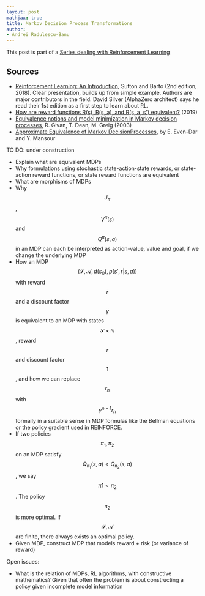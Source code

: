 ```yaml
---
layout: post
mathjax: true
title: Markov Decision Process Transformations
author:
- Andrei Radulescu-Banu
---
```


This post is part of a [Series dealing with Reinforcement Learning](/machine_learning/rl/introduction_to_reinforcement_learning.md)

## Sources
* [Reinforcement Learning: An Introduction](https://web.stanford.edu/class/psych209/Readings/SuttonBartoIPRLBook2ndEd.pdf), Sutton and Barto (2nd edition, 2018). Clear presentation, builds up from simple example. Authors are major contributors in the field. David Silver (AlphaZero architect) says he read their 1st edition as a first step to learn about RL.
* [How are reward functions R(s), R(s, a), and R(s, a, s') equivalent?](https://ai.stackexchange.com/questions/10442/how-are-the-reward-functions-rs-rs-a-and-rs-a-s-equivalent) (2019)
* [Equivalence notions and model minimization in Markov decision processes](https://www.sciencedirect.com/science/article/pii/S0004370202003764), R. Givan, T. Dean, M. Greig (2003)
* [Approximate Equivalence of Markov DecisionProcesses](https://citeseerx.ist.psu.edu/viewdoc/download?doi=10.1.1.121.6504&rep=rep1&type=pdf), by E. Even-Dar and Y. Mansour

TO DO: under construction
- Explain what are equivalent MDPs
- Why formulations using stochastic state-action-state rewards, or state-action reward functions, or state reward functions are equivalent
- What are morphisms of MDPs
- Why $$J_\pi$$, $$V^\pi(s)$$ and $$Q^\pi(s, a)$$ in an MDP can each be interpreted as action-value, value and goal, if we change the underlying MDP
- How an MDP $$(\mathcal{S}, \mathcal{A}, d(s_0), p(s',r \vert s, a))$$ with reward $$r$$ and a discount factor $$\gamma$$ is equivalent to an MDP with states $$\mathcal{S} \times \mathbb{N}$$, reward $$r$$ and discount factor $$1$$, and how we can replace $$r_n$$ with $$\gamma^{n-1}r_n$$ formally in a suitable sense in MDP formulas like the Bellman equations or the policy gradient used in REINFORCE.
- If two policies $$\pi_1, \pi_2$$ on an MDP satisfy $$Q_{\pi_1}(s, a) \lt Q_{\pi_2}(s, a)$$, we say $$\pi1 \lt \pi_2$$. The policy $$\pi_2$$ is more optimal. If $$\mathcal{S}, \mathcal{A}$$ are finite, there always exists an optimal policy.
- Given MDP, construct MDP that models reward + risk (or variance of reward)

Open issues:
- What is the relation of MDPs, RL algorithms, with constructive mathematics? Given that often the problem is about constructing a policy given incomplete model information